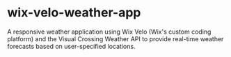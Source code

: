 # wix-velo-weather-app
A responsive weather application using Wix Velo (Wix's custom coding platform) and the Visual Crossing Weather API to provide real-time weather forecasts based on user-specified locations.
